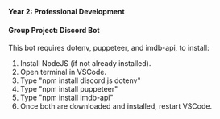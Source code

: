 **Year 2: Professional Development**

#### Group Project: Discord Bot


This bot requires dotenv, puppeteer, and imdb-api, to install:

1. Install NodeJS (if not already installed).
2. Open terminal in VSCode.
3. Type "npm install discord.js dotenv"
4. Type "npm install puppeteer"
5. Type "npm install imdb-api"
6. Once both are downloaded and installed, restart VSCode.
